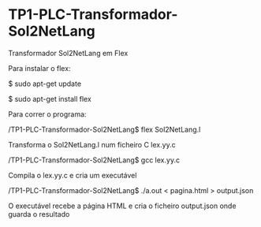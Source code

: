 # TP1-PLC-Transformador-Sol2NetLang
Transformador Sol2NetLang em Flex

Para instalar o flex:

$ sudo apt-get update

$ sudo apt-get install flex

Para correr o programa:

/TP1-PLC-Transformador-Sol2NetLang$ flex Sol2NetLang.l

Transforma o Sol2NetLang.l num ficheiro C lex.yy.c


/TP1-PLC-Transformador-Sol2NetLang$ gcc lex.yy.c

Compila o lex.yy.c e cria um executável



/TP1-PLC-Transformador-Sol2NetLang$ ./a.out < pagina.html > output.json

O executável recebe a página HTML e cria o ficheiro output.json onde guarda o resultado
